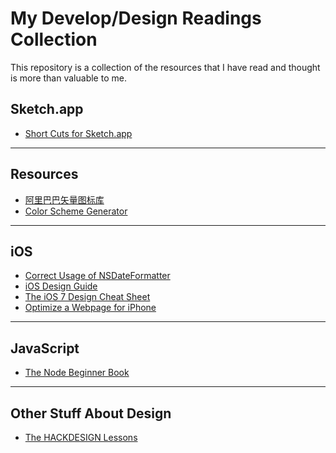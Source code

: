 My Develop/Design Readings Collection
====================

This repository is a collection of the resources that I have read and thought is more than valuable to me.

## Sketch.app

* [Short Cuts for Sketch.app](https://medium.com/design-ux/ebc9e5274845)

---

## Resources

* [阿里巴巴矢量图标库](http://www.iconfont.cn)
* [Color Scheme Generator](https://kuler.adobe.com)

---

## iOS

* [Correct Usage of NSDateFormatter](http://stackoverflow.com/questions/2993578/whats-wrong-with-how-im-using-nsdateformatter)
* [iOS Design Guide](http://taybenlor.com/2013/05/21/designing-for-ios.html)
* [The iOS 7 Design Cheat Sheet](http://ivomynttinen.com/blog/the-ios-7-design-cheat-sheet/)
* [Optimize a Webpage for iPhone](http://csswizardry.com/2010/01/iphone-css-tips-for-building-iphone-websites/)

---

## JavaScript

* [The Node Beginner Book](http://www.nodebeginner.org)

---

## Other Stuff About Design

* [The HACKDESIGN Lessons](https://hackdesign.org/lessons)